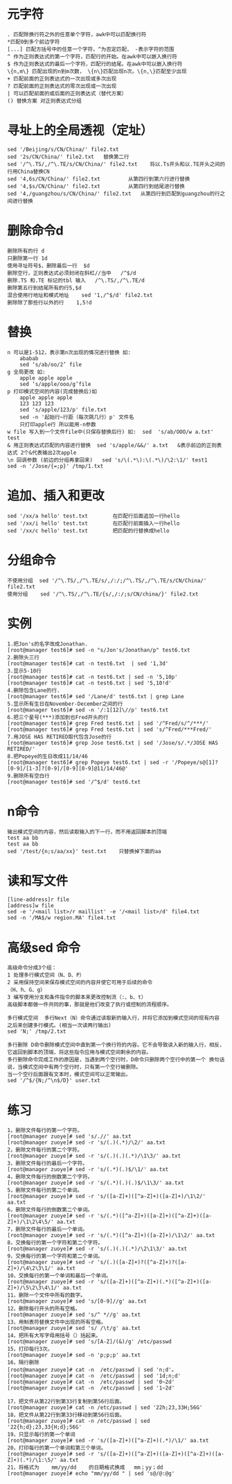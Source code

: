 # 元字符
    . 匹配除换行符之外的任意单个字符，awk中可以匹配换行符
    *匹配0到多个前边字符
    [...] 匹配方括号中的任意一个字符，^为否定匹配， -表示字符的范围
    ^ 作为正则表达式的第一个字符，匹配行的开始。在awk中可以嵌入换行符
    $ 作为正则表达式的最后一个字符，匹配行的结尾。在awk中可以嵌入换行符
    \{n,m\} 匹配出现的n到m次数， \{n\}匹配出现n次。\{n,\}匹配至少出现
    + 匹配前面的正则表达式的一次出现或多次出现
    ? 匹配前面的正则表达式的零次出现或一次出现
    | 可以匹配前面的或后面的正则表达式（替代方案）
    () 替换方案 对正则表达式分组 
    
# 寻址上的全局透视（定址）
    sed '/Beijing/s/CN/China/' file2.txt   
    sed '2s/CN/China/' file2.txt   替换第二行
    sed '/^\.TS/,/^\.TE/s/CN/China/' file2.txt    将以.Ts开头和以.TE开头之间的行用China替换CN
    sed '4,6s/CN/China/' file2.txt         从第四行到第六行进行替换
    sed '4,$s/CN/China/' file2.txt         从第四行到结尾进行替换
    sed '4,/guangzhou/s/CN/China/' file2.txt   从第四行到匹配到guangzhou的行之间进行替换
    
# 删除命令d
    删除所有的行 d
    只删除第一行 1d
    使用寻址符号$，删除最后一行  $d
    删除空行，正则表达式必须封闭在斜杠//当中   /^$/d
    删除.TS 和.TE 标记的tbl 输入   /^\.TS/,/^\.TE/d
    删除第五行到结尾所有的行5,$d
    混合使用行地址和模式地址    sed '1,/^$/d' file2.txt
    删除除了那些行以外的行    1,5!d

# 替换
    n 可以是1-512，表示第n次出现的情况进行替换 如:
        ababab
        sed ‘s/ab/oo/2’ file
    g 全局更改 如:
        apple apple apple
        sed ‘s/apple/ooo/g’file
    p 打印模式空间的内容(完成替换后)如
        apple apple apple
        123 123 123
        sed 's/apple/123/p' file.txt
        sed -n '起始行~行距（每次跳几行）p' 文件名
        只打印apple行 所以能用-n参数
    w file 写入到一个文件file中(只保存替换后行) 如:  sed  's/ab/OOO/w a.txt' test
    & 用正则表达式匹配的内容进行替换  sed 's/apple/&&/' a.txt   &表示前边的正则表达式 2个&代表输出2次apple
    \n 回调参数 (前边的分组再拿回来)   sed 's/\(.*\):\(.*\)/\2:\1/' test1
    sed -n '/Jose/{=;p}' /tmp/1.txt
    
# 追加、插入和更改
    sed '/xx/a hello' test.txt        在匹配行后面追加一行hello
    sed '/xx/i hello' test.txt        在匹配行前面插入一行hello
    sed '/xx/c hello' test.txt        把匹配的行替换成hello

# 分组命令
    不使用分组  sed '/^\.TS/,/^\.TE/s/,/:/;/^\.TS/,/^\.TE/s/CN/China/' file2.txt
    使用分组    sed '/^\.TS/,/^\.TE/{s/,/:/;s/CN/china/}' file2.txt
    
# 实例
    1.把Jon's的名字改成Jonathan.
    [root@manager test6]# sed -n "s/Jon's/Jonathan/p" test6.txt
    2.删除头三行
    [root@manager test6]# cat -n test6.txt  | sed '1,3d'
    3.显示5-10行
    [root@manager test6]# cat -n test6.txt | sed -n '5,10p'
    [root@manager test6]# cat -n test6.txt | sed '5,10!d'
    4.删除包含Lane的行.
    [root@manager test6]# sed '/Lane/d' test6.txt | grep Lane
    5.显示所有生日在November-December之间的行
    [root@manager test6]# sed -n '/:1[12]\//p' test6.txt
    6.把三个星号(***)添加到也Fred开头的行
    [root@manager test6]# grep Fred test6.txt | sed '/^Fred/s/^/***/'
    [root@manager test6]# grep Fred test6.txt | sed 's/^Fred/***Fred/'
    7.用JOSE HAS RETIRED取代包含Jose的行
    [root@manager test6]# grep Jose test6.txt | sed '/Jose/s/.*/JOSE HAS RETIRED/'
    8.把Popeye的生日改成11/14/46
    [root@manager test6]# grep Popeye test6.txt | sed -r '/Popeye/s@[1]?[0-9]/[1-3]?[0-9]/[0-9][0-9]@11/14/46@'
    9.删除所有空白行
    [root@manager test6]# sed '/^$/d' test6.txt 

# n命令
    输出模式空间的内容，然后读取输入的下一行，而不用返回脚本的顶端   
    test aa bb 
    test aa bb
    sed '/test/{n;s/aa/xx}' test.txt    只替换掉下面的aa
# 读和写文件
    [line-address]r file
    [address]w file
    sed -e '/<mail list>/r maillist' -e '/<mail list>/d' file4.txt
    sed -n '/MA$/w region.MA' file4.txt
# 高级sed 命令
    高级命令分成3个组：
    1 处理多行模式空间（N、D、P）
    2 采用保持空间来保存模式空间的内容并使它可用于后续的命令
    （H、h、G、g）
    3 编写使用分支和条件指令的脚本来更改控制流（:、b、t）
    高级脚本都做一件共同的事，那就是他们改变了执行或控制的流程顺序。

    多行模式空间  多行Next（N）命令通过读取新的输入行，并将它添加到模式空间的现有内容  之后来创建多行模式。(相当一次读两行输出)
    sed 'N;' /tmp/2.txt
    
    多行删除 D命令删除模式空间中直到第一个换行符的内容。它不会导致读入新的输入行，相反，它返回到脚本的顶端，将这些指令应用与模式空间剩余的内容。
    多行删除命令完成工作的原因是，当遇到两个空行时，D命令只删除两个空行中的第一个 换句话说，当模式空间中有两个空行时，只有第一个空行被删除。
    当一个空行后面跟有文本时，模式空间可以正常输出。
    sed '/^$/{N;/^\n$/D}' user.txt
    
# 练习
    1，删除文件每行的第一个字符。
    [root@manager zuoye]# sed 's/.//' aa.txt  
    [root@manager zuoye]# sed -r 's/(.)(.*)/\2/' aa.txt
    2，删除文件每行的第二个字符。
    [root@manager zuoye]# sed -r 's/(.)(.)(.*)/\1\3/' aa.txt
    3，删除文件每行的最后一个字符。
    [root@manager zuoye]# sed -r 's/(.*)(.)$/\1/' aa.txt
    4，删除文件每行的倒数第二个字符。
    [root@manager zuoye]# sed -r 's/(.*)(.)(.)$/\1\3/' aa.txt 
    5，删除文件每行的第二个单词。
    [root@manager zuoye]# sed -r 's/([a-Z]+)([^a-Z]+)([a-Z]+)/\1\2/' aa.txt 
    6，删除文件每行的倒数第二个单词。
    [root@manager zuoye]# sed -r 's/(.*)([^a-Z]+)([a-Z]+)([^a-Z]+)([a-Z]+)/\1\2\4\5/' aa.txt
    7，删除文件每行的最后一个单词。
    [root@manager zuoye]# sed -r 's/(.*)([^a-Z]+)([a-Z]+)/\1\2/' aa.txt 
    8，交换每行的第一个字符和第二个字符。
    [root@manager zuoye]# sed -r 's/(.)(.)(.*)/\2\1\3/' aa.txt 
    9，交换每行的第一个字符和第二个单词。
    [root@manager zuoye]# sed -r 's/(.)([a-Z]+)?([^a-Z]+)?([a-Z]+)/\4\2\3\1/' aa.txt
    10，交换每行的第一个单词和最后一个单词。
    [root@manager zuoye]# sed -r 's/([a-Z]+)([^a-Z]+)(.*)([^a-Z]+)([a-Z]+)/\5\2\3\4\1/' aa.txt  
    11，删除一个文件中所有的数字。
    [root@manager zuoye]# sed 's/[0-9]//g' aa.txt
    12，删除每行开头的所有空格。
    [root@manager zuoye]# sed 's/^ *//g' aa.txt
    13，用制表符替换文件中出现的所有空格。
    [root@manager zuoye]# sed 's/ /\t/g' aa.txt 
    14，把所有大写字母用括号（）括起来。
    [root@manager zuoye]# sed 's/[A-Z]/(&)/g' /etc/passwd
    15，打印每行3次。
    [root@manager zuoye]# sed -n 'p;p;p' aa.txt 
    16，隔行删除
    [root@manager zuoye]# cat -n  /etc/passwd | sed 'n;d'。
    [root@manager zuoye]# cat -n  /etc/passwd | sed '1d;n;d'
    [root@manager zuoye]# cat -n  /etc/passwd | sed '0~2d'
    [root@manager zuoye]# cat -n  /etc/passwd | sed '1~2d'

    17，把文件从第22行到第33行复制到第56行后面。
    [root@manager zuoye]# cat -n /etc/passwd | sed '22h;23,33H;56G'
    18，把文件从第22行到第33行移动到第56行后面。
    [root@manager zuoye]# cat -n /etc/passwd | sed '22{h;d};23,33{H;d};56G'
    19，只显示每行的第一个单词
    [root@manager zuoye]# sed -r 's/([a-Z]+)([^a-Z]+)(.*)/\1/' aa.txt
    20，打印每行的第一个单词和第三个单词。
    [root@manager zuoye]# sed -r 's/([a-Z]+)([^a-Z]+)([a-Z]+)([^a-Z]+)([a-Z]+)(.*)/\1:\5/' aa.txt
    21，将格式为    mm/yy/dd    的日期格式换成   mm；yy；dd
    [root@manager zuoye]# echo "mm/yy/dd " | sed 's@/@:@g'

    
    

